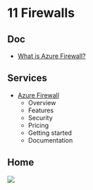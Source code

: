 # 11 Firewalls

## Doc
* [What is Azure Firewall?](https://docs.microsoft.com/en-us/azure/firewall/overview)

## Services
* [Azure Firewall](https://azure.microsoft.com/en-ca/services/azure-firewall/)
  * Overview
  * Features
  * Security
  * Pricing
  * Getting started
  * Documentation

## Home
[<img src="https://i.imgur.com/RgXaN8h.png">](https://i.imgur.com/RgXaN8h.png)
